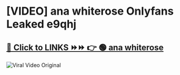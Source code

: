
 # [VIDEO] ana whiterose Onlyfans Leaked e9qhj

## <h2><a href="https://clipsfans.com/ana_whiterose&ref=git">🔗 Click to LINKS ⏩⏩ 👉 🟢 ana whiterose </a></h2>

<a href="https://clipsfans.com/ana_whiterose&ref=git" rel="nofollow" data-target="animated-image.originalLink"><img src="https://i.ibb.co.com/xMMVF88/686577567.gif" alt="Viral Video Original" style="max-width: 100%; display: inline-block;" data-target="animated-image.originalImage"></a>

